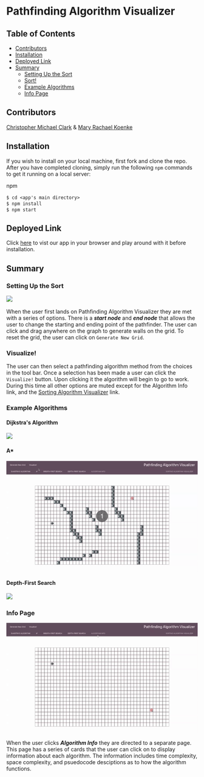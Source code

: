 # Pathfinding Algorithm Visualizer

## Table of Contents

- [Contributors](#contributors)
- [Installation](#installation)
- [Deployed Link](#deployed-link)
- [Summary](#summary)
  - [Setting Up the Sort](#setting-up-the-sort)
  - [Sort!](#sort!)
  - [Example Algorithms](#example-algorithms)
  - [Info Page](#info-page)

## Contributors

<a href="https://github.com/dyson1602" >Christopher Michael Clark</a> & <a href="https://github.com/mkoenke" >Mary Rachael Koenke</a>

## Installation

If you wish to install on your local machine, first fork and clone the repo.
After you have completed cloning, simply run the following `npm` commands to get
it running on a local server:

npm

```
$ cd <app's main directory>
$ npm install
$ npm start
```

## Deployed Link

Click <a href="https://mkoenke.github.io/pathfinding-visualizer/">here</a> to vist our app in
your browser and play around with it before installation.

## Summary

### Setting Up the Sort

<img src="./src/images/SetUp.gif" />

When the user first lands on Pathfinding Algorithm Visualizer they are met with a
series of options. There is a **_start node_** and **_end node_** that allows the user to change the starting and ending point of the pathfinder. The user can click and drag anywhere on the graph to generate walls on the grid. To reset the grid, the user can click on
`Generate New Grid`.
<br/>

### Visualize!

The user can then select a pathfinding algorithm method from the choices in the tool bar.
Once a selection has been made a user can click the `Visualize!`
button. Upon clicking it the algorithm will begin to go to work. During this time
all other options are muted except for the Algorithm Info link,
and the <a href="https://github.com/dyson1602/sorting-visualizer">Sorting Algorithm Visualizer</a> link.
<br/>

### Example Algorithms

#### Dijkstra's Algorithm

<img src="./src/images/Dijkstras.gif" />

#### A\*

<img src="./src/images/A_2.gif" />

#### Depth-First Search

<img src="./src/images/DFSreadme.gif" />

### Info Page

<img src="./src/images/Info.gif" />

When the user clicks **_Algorithm Info_** they are directed to a separate page.
This page has a series of cards that the user can click on to display information
about each algorithm. The information includes time complexity, space complexity, and psuedocode desciptions as to how the algorithm functions.
